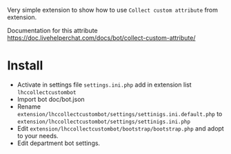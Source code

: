 Very simple extension to show how to use `Collect custom attribute` from extension.

Documentation for this attribute
https://doc.livehelperchat.com/docs/bot/collect-custom-attribute/

# Install

* Activate in settings file `settings.ini.php` add in extension list `lhccollectcustombot`
* Import bot doc/bot.json
* Rename `extension/lhccollectcustombot/settings/settinigs.ini.default.php` to `extension/lhccollectcustombot/settings/settinigs.ini.php`
* Edit `extension/lhccollectcustombot/bootstrap/bootstrap.php` and adopt to your needs.
* Edit department bot settings.
